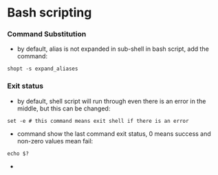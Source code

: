 
# Bash scripting

### Command Substitution
 - by default, alias is not expanded in sub-shell in bash script, add the command:
 ```
 shopt -s expand_aliases
 ```
 
### Exit status
 - by default, shell script will run through even there is an error in the middle, but this can be changed:
  ```
  set -e # this command means exit shell if there is an error 
  ``` 
  
 - command show the last command exit status, 0 means success and non-zero values mean fail:
  ```
  echo $? 
  ```
 - 
